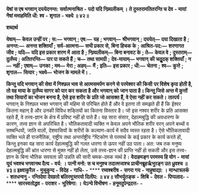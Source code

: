 **येषां स एष भगवान् दययेदनन्त:** **सर्वात्मनाश्रित** **-** **पदो यदि निव्र्यलीकम् ।** **ते दुस्तरामतितरन्ति च देव** **-** **मायां** **नैषां ममाहमिति धी: श्व** **-** **शृगाल** **-** **भक्ष्ये ॥ ४२॥** 

**शब्दार्थ** 

**येषाम्—** **केवल उन्हीं पर** **; स:—** **भगवान्** **; एष:—** **यह** **; भगवान्—** **श्रीभगवान्** **; दययेत्—** **दया दिखाता है** **; अनन्त:—** **अनन्त** **शक्तियाँ** **; सर्व-आत्मना—** **सभी प्रकार से, बिना हिचक के** **; आश्रित-पद:—** **शरणागत जीव** **; यदि—** **यदि इस प्रकार शरण में** **आता है** **; निव्र्यलीकम्—** **बिना बनावट के** **; ते—** **केवल वे** **; दुस्तराम्—** **दुर्लंघ्य** **; अतितरन्ति—** **पार पा सकते हैं** **; च—** **तथा सामग्री** **;** **देव-मायाम्—** **भगवान् की चतुॢदक् शक्तियाँ** **; न—** **नहीं** **; एषाम्—** **उनका** **; मम—** **मेरा** **; अहम्—** **मैं** **; इति—** **इस प्रकार** **; धी:—** **चेतना** **; श्व—** **कुत्ते** **; शृगाल—** **सियार** **; भक्ष्ये—** **भोजन के मामले में।** **.** 

**किन्तु यदि भगवान् की सेवा में निश्छल भाव से आत्मसमर्पण करने से परमेश्वर की किसी** **पर विशेष कृपा होती है, तो वह माया के दुर्लंघ्य सागर को पार कर सकता है और भगवान् को** **जान पाता है। किन्तु जिसे अन्त में कुत्तों तथा सियारों का भोजन बनना है, ऐसे इस शरीर के** **प्रति जो आसक्त हैं, वे ऐसा नहीं कर सकते।** **तात्पर्य :** भगवान् के निश्छल भक्त भगवान् की महिमा से परिचित होते हैं और वे इतना तो समझते ही हैं कि ईश्वर कितना महान् है और उनकी विविध शकि्तयों का कितना विस्तार है। जो इस नश्वर शरीर के प्रति आसक्त रहते हैं, वे तत्त्व-ज्ञान के क्षेत्र में प्रविष्ट नहीं हो पाते हैं। यह सारा संसार, देहात्मबुद्धि की अवधारणा के कारण, तत्त्व ज्ञान से अपरिचित है। भौतिकतावादी व्यक्ति न केवल अपने भौतिक शरीर वरन् अपने बच्चों व सश्बन्धियों, जाति वालों, देशवासियों के शरीरों के कल्याण-कार्य में सदैव व्यस्त रहता है। ऐसे भौतिकतावादी व्यक्ति भले ही राजनैतिक, राष्ट्रीय तथा अन्तर्राष्ट्रीय ²ष्टिकोण से परमार्थ के कई प्रकार के कार्य करते हों, किन्तु इनका यह सारा कार्य देहात्मबुद्धि की गलत धारणा से ऊपर नहीं उठ पाता। अत: जब तक मनुष्य देहात्मबुद्धि की भ्रांत धारणा से मुक्त नहीं हो लेता, उसे तत्त्व-ज्ञान की प्राप्ति नहीं हो सकती और इस तत्त्व-ज्ञान के बिना भौतिक सवयता की उन्नति की सारी चमक-दमक व्यर्थ है।  **वेदाहमङ्ग परमस्य हि योग** **-** **मायां** **यूयं भवश्च भगवानथ दैत्य** **-** **वर्य: ।** **पत्नी मनो: स च मनुश्च तदात्मजाश्च** **प्राचीनबॢहर्ऋभुरङ्ग उत ध्रुवश्च ॥ ४३॥** **इक्ष्वाकुरैल** **-** **मुचुकुन्द** **-** **विदेह** **-** **गाधि-** **-** **** **रघ्वश्बरीष** **-** **सगरा गय** **-** **नाहुषाद्या: ।** **मान्धात्रलर्क** **-** **शतधन्वनु** **-** **रन्तिदेवा** **देवव्रतो बलिरमूत्र्तरयो दिलीप: ॥ ४४॥** **सौभर्युतङ्क** **-** **शिबि** **-** **देवल** **-** **पिप्पलाद-** **-** **** **सारस्वतोद्धव** **-** **पराशर** **-** **भूरिषेणा: ।** **येऽन्ये विभीषण** **-** **हनूमदुपेन्द्रदत्त-** **-** 